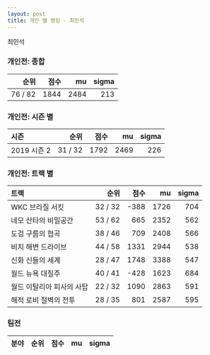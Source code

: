 ```yaml
---
layout: post
title: 개인 별 랭킹 - 최민석
---
```


최민석

### 개인전: 종합

| 순위 | 점수 | mu | sigma |
|---:|---:|---:|---:|
| 76 / 82 | 1844 | 2484 | 213 |

### 개인전: 시즌 별

| 시즌 | 순위 | 점수 | mu | sigma |
|:---|---:|---:|---:|---:|
| 2019 시즌 2 | 31 / 32 | 1792 | 2469 | 226 |

### 개인전: 트랙 별

| 트랙 | 순위 | 점수 | mu | sigma |
|:---|---:|---:|---:|---:|
| WKC 브라질 서킷 | 32 / 32 | -388 | 1726 | 704 |
| 네모 산타의 비밀공간 | 53 / 62 | 665 | 2352 | 562 |
| 도검 구름의 협곡 | 38 / 46 | 709 | 2408 | 566 |
| 비치 해변 드라이브 | 44 / 58 | 1331 | 2944 | 538 |
| 신화 신들의 세계 | 28 / 47 | 1748 | 3388 | 547 |
| 월드 뉴욕 대질주 | 40 / 41 | -428 | 1623 | 684 |
| 월드 이탈리아 피사의 사탑 | 22 / 32 | 1090 | 2863 | 591 |
| 해적 로비 절벽의 전투 | 28 / 35 | 801 | 2587 | 595 |

### 팀전

| 분야 | 순위 | 점수 | mu | sigma |
|:---|---:|---:|---:|---:|

